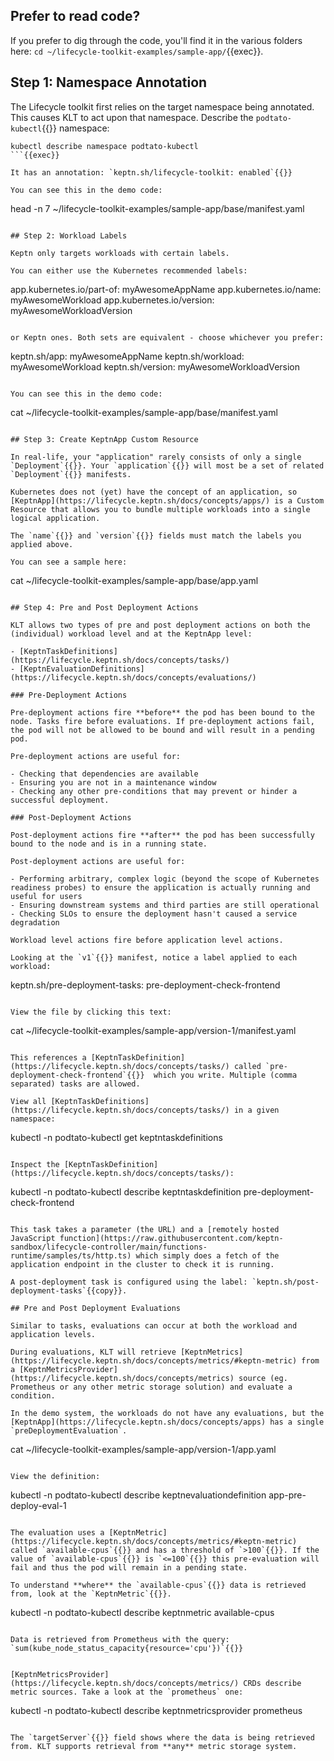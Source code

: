 ## Prefer to read code?
If you prefer to dig through the code, you'll find it in the various folders here: `cd ~/lifecycle-toolkit-examples/sample-app/`{{exec}}.

## Step 1: Namespace Annotation

The Lifecycle toolkit first relies on the target namespace being annotated. This causes KLT to act upon that namespace. Describe the `podtato-kubectl`{{}} namespace:

```
kubectl describe namespace podtato-kubectl
```{{exec}}

It has an annotation: `keptn.sh/lifecycle-toolkit: enabled`{{}}

You can see this in the demo code:

```
head -n 7 ~/lifecycle-toolkit-examples/sample-app/base/manifest.yaml
```{{exec}}

## Step 2: Workload Labels

Keptn only targets workloads with certain labels.

You can either use the Kubernetes recommended labels:

```
app.kubernetes.io/part-of: myAwesomeAppName
app.kubernetes.io/name: myAwesomeWorkload
app.kubernetes.io/version: myAwesomeWorkloadVersion
```

or Keptn ones. Both sets are equivalent - choose whichever you prefer:

```
keptn.sh/app: myAwesomeAppName
keptn.sh/workload: myAwesomeWorkload
keptn.sh/version: myAwesomeWorkloadVersion
```

You can see this in the demo code:

```
cat ~/lifecycle-toolkit-examples/sample-app/base/manifest.yaml
```{{exec}}

## Step 3: Create KeptnApp Custom Resource

In real-life, your "application" rarely consists of only a single `Deployment`{{}}. Your `application`{{}} will most be a set of related `Deployment`{{}} manifests.

Kubernetes does not (yet) have the concept of an application, so [KeptnApp](https://lifecycle.keptn.sh/docs/concepts/apps/) is a Custom Resource that allows you to bundle multiple workloads into a single logical application.

The `name`{{}} and `version`{{}} fields must match the labels you applied above.

You can see a sample here:

```
cat ~/lifecycle-toolkit-examples/sample-app/base/app.yaml
```{{exec}}

## Step 4: Pre and Post Deployment Actions

KLT allows two types of pre and post deployment actions on both the (individual) workload level and at the KeptnApp level:

- [KeptnTaskDefinitions](https://lifecycle.keptn.sh/docs/concepts/tasks/)
- [KeptnEvaluationDefinitions](https://lifecycle.keptn.sh/docs/concepts/evaluations/)

### Pre-Deployment Actions

Pre-deployment actions fire **before** the pod has been bound to the node. Tasks fire before evaluations. If pre-deployment actions fail, the pod will not be allowed to be bound and will result in a pending pod.

Pre-deployment actions are useful for:

- Checking that dependencies are available
- Ensuring you are not in a maintenance window
- Checking any other pre-conditions that may prevent or hinder a successful deployment.

### Post-Deployment Actions

Post-deployment actions fire **after** the pod has been successfully bound to the node and is in a running state.

Post-deployment actions are useful for:

- Performing arbitrary, complex logic (beyond the scope of Kubernetes readiness probes) to ensure the application is actually running and useful for users
- Ensuring downstream systems and third parties are still operational
- Checking SLOs to ensure the deployment hasn't caused a service degradation 

Workload level actions fire before application level actions.

Looking at the `v1`{{}} manifest, notice a label applied to each workload:

```
keptn.sh/pre-deployment-tasks: pre-deployment-check-frontend
```{{}}

View the file by clicking this text:

```
cat ~/lifecycle-toolkit-examples/sample-app/version-1/manifest.yaml
```{{exec}}

This references a [KeptnTaskDefinition](https://lifecycle.keptn.sh/docs/concepts/tasks/) called `pre-deployment-check-frontend`{{}}  which you write. Multiple (comma separated) tasks are allowed.

View all [KeptnTaskDefinitions](https://lifecycle.keptn.sh/docs/concepts/tasks/) in a given namespace:

```
kubectl -n podtato-kubectl get keptntaskdefinitions
```{{exec}}

Inspect the [KeptnTaskDefinition](https://lifecycle.keptn.sh/docs/concepts/tasks/):

```
kubectl -n podtato-kubectl describe keptntaskdefinition pre-deployment-check-frontend
```{{exec}}

This task takes a parameter (the URL) and a [remotely hosted JavaScript function](https://raw.githubusercontent.com/keptn-sandbox/lifecycle-controller/main/functions-runtime/samples/ts/http.ts) which simply does a fetch of the application endpoint in the cluster to check it is running.

A post-deployment task is configured using the label: `keptn.sh/post-deployment-tasks`{{copy}}.

## Pre and Post Deployment Evaluations

Similar to tasks, evaluations can occur at both the workload and application levels. 

During evaluations, KLT will retrieve [KeptnMetrics](https://lifecycle.keptn.sh/docs/concepts/metrics/#keptn-metric) from a [KeptnMetricsProvider](https://lifecycle.keptn.sh/docs/concepts/metrics) source (eg. Prometheus or any other metric storage solution) and evaluate a condition.

In the demo system, the workloads do not have any evaluations, but the [KeptnApp](https://lifecycle.keptn.sh/docs/concepts/apps) has a single `preDeploymentEvaluation`.

```
cat ~/lifecycle-toolkit-examples/sample-app/version-1/app.yaml 
```{{exec}}

View the definition:

```
kubectl -n podtato-kubectl describe keptnevaluationdefinition app-pre-deploy-eval-1
```{{exec}}

The evaluation uses a [KeptnMetric](https://lifecycle.keptn.sh/docs/concepts/metrics/#keptn-metric) called `available-cpus`{{}} and has a threshold of `>100`{{}}. If the value of `available-cpus`{{}} is `<=100`{{}} this pre-evaluation will fail and thus the pod will remain in a pending state.

To understand **where** the `available-cpus`{{}} data is retrieved from, look at the `KeptnMetric`{{}}.

```
kubectl -n podtato-kubectl describe keptnmetric available-cpus
```{{exec}}

Data is retrieved from Prometheus with the query: `sum(kube_node_status_capacity{resource='cpu'})`{{}}


[KeptnMetricsProvider](https://lifecycle.keptn.sh/docs/concepts/metrics/) CRDs describe metric sources. Take a look at the `prometheus` one:

```
kubectl -n podtato-kubectl describe keptnmetricsprovider prometheus
```{{exec}}

The `targetServer`{{}} field shows where the data is being retrieved from. KLT supports retrieval from **any** metric storage system.